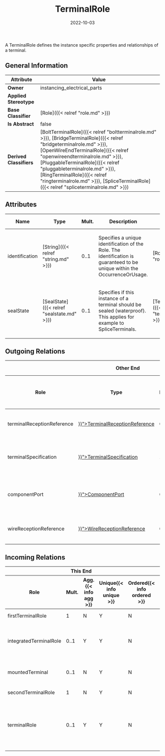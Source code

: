 ﻿---
title: TerminalRole
toc: false
type: specs
date: "2022-10-03"
draft: false
specification: VEC
version: 2.0.1
documentType: "Recommendation"
elementType: Class
classes:
  - TerminalRole
menu_name: vec-2.0.1
---
<p>A TerminalRole defines the instance specific properties and relationships of a terminal.</p>

## General Information

| Attribute               | Value |
|-------------------------|-------|
| **Owner**               | instancing_electrical_parts |
| **Applied Stereotype**  |   |
| **Base Classifier**     | [Role]({{< relref "role.md" >}})<br/>  |
| **Is Abstract**         | false |
| **Derived Classifiers** | [BoltTerminalRole]({{< relref "boltterminalrole.md" >}}), [BridgeTerminalRole]({{< relref "bridgeterminalrole.md" >}}), [OpenWireEndTerminalRole]({{< relref "openwireendterminalrole.md" >}}), [PluggableTerminalRole]({{< relref "pluggableterminalrole.md" >}}), [RingTerminalRole]({{< relref "ringterminalrole.md" >}}), [SpliceTerminalRole]({{< relref "spliceterminalrole.md" >}}) |

## Attributes
|  Name  |  Type  |  Mult.  |  Description  |  Owning Classifier  |
|--------|--------|---------|---------------|--------------|
|identification| [String]({{< relref "string.md" >}}) | 0..1 | <p> Specifies a unique identification of the Role. The identification is guaranteed to be unique within the OccurrenceOrUsage.      </p> | [Role]({{< relref "role.md" >}}) |
|sealState| [SealState]({{< relref "sealstate.md" >}}) | 0..1 | <p>Specifies if this instance of a terminal should be sealed (waterproof). This applies for example to SpliceTerminals.  </p> | [TerminalRole]({{< relref "terminalrole.md" >}}) |

## Outgoing Relations
<table>
    <thead>
        <tr>
           <th colspan="6">Other End</th>
           <th colspan="1">This End</th>
           <th colspan="1">General</th>
        </tr>
        <tr>
           <th>Role</th>
           <th>Type</th>
           <th>Mult.</th>
           <th>Agg.{{< info agg >}}</th>
           <th>Unique{{< info unique >}}</th>
           <th>Ordered{{< info ordered >}}</th>
           <th>Mult.</th>
           <th>Description</th>
        </tr>
    <thead>
    <tbody>
    <tr>
        <td>terminalReceptionReference</td>
        <td><a href="{{< relref "terminalreceptionreference.md" >}}">TerminalReceptionReference</a></td>
        <td>0..*</td>
        <td>Y</td>
        <td>Y</td>
        <td>N</td>
        <td>1</td>
        <td><p> Specifies the <i>TerminalReceptionReferences </i>of this <i>TerminalRole.</i>      </p></td>
    </tr>
    <tr>
        <td>terminalSpecification</td>
        <td><a href="{{< relref "terminalspecification.md" >}}">TerminalSpecification</a></td>
        <td>1</td>
        <td>N</td>
        <td>Y</td>
        <td>N</td>
        <td>0..*</td>
        <td><p> &#160;References the <i>TerminalSpecification</i> that is instanced by this <i>TerminalRole.</i>      </p></td>
    </tr>
    <tr>
        <td>componentPort</td>
        <td><a href="{{< relref "componentport.md" >}}">ComponentPort</a></td>
        <td>0..*</td>
        <td>N</td>
        <td>Y</td>
        <td>N</td>
        <td>0..*</td>
        <td>References the ComponentPort that is realized by the referenced Terminal (OccurrenceOrUsage with TerminalRole). KBLFRM-341</td>
    </tr>
    <tr>
        <td>wireReceptionReference</td>
        <td><a href="{{< relref "wirereceptionreference.md" >}}">WireReceptionReference</a></td>
        <td>0..*</td>
        <td>Y</td>
        <td>Y</td>
        <td>N</td>
        <td>1</td>
        <td><p> Specifies the <i>WireReceptionReferences </i>of this <i>TerminalRole.</i>      </p></td>
    </tr>
    </tbody>
</table>

##  Incoming Relations
<table>
    <thead>
        <tr>
           <th colspan="5">This End</th>
           <th colspan="2">Other End</th>
           <th colspan="1">General</th>
        </tr>
        <tr>
           <th>Role</th>
           <th>Mult.</th>
           <th>Agg.{{< info agg >}}</th>
           <th>Unique{{< info unique >}}</th>
           <th>Ordered{{< info ordered >}}</th>
           <th>Type</th>
           <th>Mult.</th>
           <th>Description</th>
        </tr>
    <thead>
    <tbody>
    <tr>
        <td>firstTerminalRole</td>
        <td>1</td>
        <td>N</td>
        <td>Y</td>
        <td>N</td>
        <td><a href="{{< relref "matingpoint.md" >}}">MatingPoint</a></td>
        <td>0..*</td>
        <td>References the first terminal that is mated.</td>
    </tr>
    <tr>
        <td>integratedTerminalRole</td>
        <td>0..1</td>
        <td>Y</td>
        <td>Y</td>
        <td>N</td>
        <td><a href="{{< relref "cavityreference.md" >}}">CavityReference</a></td>
        <td>0..1</td>
        <td><p> Contains the terminal role if the cavity has an integrated terminal (e.g. an IDC).      </p></td>
    </tr>
    <tr>
        <td>mountedTerminal</td>
        <td>0..1</td>
        <td>N</td>
        <td>Y</td>
        <td>N</td>
        <td><a href="{{< relref "contactpoint.md" >}}">ContactPoint</a></td>
        <td>0..*</td>
        <td>References the terminal that is used for contacting defined by the ContactPoint.</td>
    </tr>
    <tr>
        <td>secondTerminalRole</td>
        <td>1</td>
        <td>N</td>
        <td>Y</td>
        <td>N</td>
        <td><a href="{{< relref "matingpoint.md" >}}">MatingPoint</a></td>
        <td>0..*</td>
        <td>References the second terminal that is mated.</td>
    </tr>
    <tr>
        <td>terminalRole</td>
        <td>0..1</td>
        <td>Y</td>
        <td>Y</td>
        <td>N</td>
        <td><a href="{{< relref "pincomponentreference.md" >}}">PinComponentReference</a></td>
        <td>0..1</td>
        <td>References the TerminalRole of PinComponentReference. This is required to specify a Mating for EEComponents with other EEComponents or a Harness.  (KBLFRM-401)</td>
    </tr>
    </tbody>
</table>



